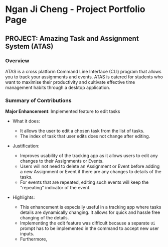 # Ngan Ji Cheng - Project Portfolio Page 

## PROJECT: Amazing Task and Assignment System (ATAS)

### Overview
ATAS is a cross platform Command Line Interface (CLI) program that allows you to track your assignments and events. 
ATAS is catered for students who want to maximise their productivity and cultivate effective time management habits through a desktop application.

### Summary of Contributions 
**Major Enhancement**: Implemented feature to edit tasks

- What it does: 
    - It allows the user to edit a chosen task from the list of tasks.
    - The index of task that user edits does not change after editing. 
    
- Justification:
    - Improves usability of the tracking app as it allows users to edit any changes to their Assignments or Events.
    - Users will not need to delete an Assignment or Event before adding a new Assignment or Event if there are any changes
    to details of the tasks. 
    - For events that are repeated, editing such events will keep the "repeating" indicator of the event. 

- Highlights:
    - This enhancement is especially useful in a tracking app where tasks details are dynamically changing. It allows for quick
    and hassle free changing of the details.
    - Implementing the edit feature was difficult because a separate `Ui` prompt has to be implemented in the command to accept
    new user inputs. 
    - Furthermore,  
    
